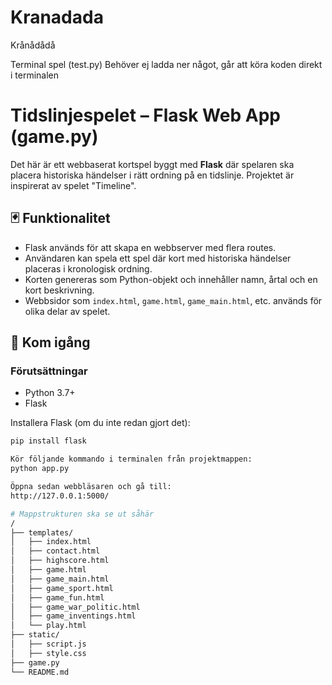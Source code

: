 # Kranadada
Krånådådå

Terminal spel (test.py)
Behöver ej ladda ner något, går att köra koden direkt i terminalen


# Tidslinjespelet – Flask Web App (game.py)

Det här är ett webbaserat kortspel byggt med **Flask** där spelaren ska placera historiska händelser i rätt ordning på en tidslinje. Projektet är inspirerat av spelet "Timeline".

## 🃏 Funktionalitet

- Flask används för att skapa en webbserver med flera routes.
- Användaren kan spela ett spel där kort med historiska händelser placeras i kronologisk ordning.
- Korten genereras som Python-objekt och innehåller namn, årtal och en kort beskrivning.
- Webbsidor som `index.html`, `game.html`, `game_main.html`, etc. används för olika delar av spelet.

## 🚀 Kom igång

### Förutsättningar

- Python 3.7+
- Flask

Installera Flask (om du inte redan gjort det):

```bash
pip install flask

Kör följande kommando i terminalen från projektmappen:
python app.py

Öppna sedan webbläsaren och gå till:
http://127.0.0.1:5000/

# Mappstrukturen ska se ut såhär
/
├── templates/
│   ├── index.html
│   ├── contact.html
│   ├── highscore.html
│   ├── game.html
│   ├── game_main.html
│   ├── game_sport.html
│   ├── game_fun.html
│   ├── game_war_politic.html
│   ├── game_inventings.html
│   └── play.html
├── static/
│   ├── script.js
│   ├── style.css
├── game.py
└── README.md
